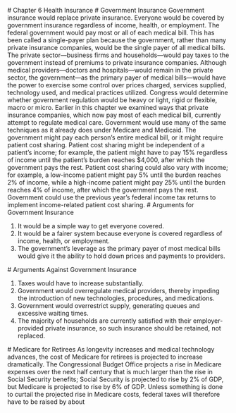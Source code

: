 \# Chapter 6 Health Insurance # Government Insurance Government insurance would replace private insurance. Everyone would be covered by government insurance regardless of income, health, or employment. The federal government would pay most or all of each medical bill. This has been called a single-payer plan because the government, rather than many private insurance companies, would be the single payer of all medical bills. The private sector—business firms and households—would pay taxes to the government instead of premiums to private insurance companies. Although medical providers—doctors and hospitals—would remain in the private sector, the government—as the primary payer of medical bills—would have the power to exercise some control over prices charged, services supplied, technology used, and medical practices utilized. Congress would determine whether government regulation would be heavy or light, rigid or flexible, macro or micro. Earlier in this chapter we examined ways that private insurance companies, which now pay most of each medical bill, currently attempt to regulate medical care. Government would use many of the same techniques as it already does under Medicare and Medicaid. The government might pay each person’s entire medical bill, or it might require patient cost sharing. Patient cost sharing might be independent of a patient’s income; for example, the patient might have to pay 15% regardless of income until the patient’s burden reaches $4,000, after which the government pays the rest. Patient cost sharing could also vary with income; for example, a low-income patient might pay 5% until the burden reaches 2% of income, while a high-income patient might pay 25% until the burden reaches 4% of income, after which the government pays the rest. Government could use the previous year’s federal income tax returns to implement income-related patient cost sharing. # Arguments for Government Insurance

1. It would be a simple way to get everyone covered.
2. It would be a fairer system because everyone is covered regardless of income, health, or employment.
3. The government’s leverage as the primary payer of most medical bills would give it the ability to hold down prices and payments to providers.

\# Arguments Against Government Insurance

1. Taxes would have to increase substantially.
2. Government would overregulate medical providers, thereby impeding the introduction of new technologies, procedures, and medications.
3. Government would overrestrict supply, generating queues and excessive waiting times.
4. The majority of households are currently satisfied with their employer-provided private insurance, so such insurance should be retained, not replaced.

\# Medicare for Retirees As longevity increases and medical technology advances, the cost of Medicare for retirees is projected to increase dramatically. The Congressional Budget Office projects a rise in Medicare expenses over the next half century that is much larger than the rise in Social Security benefits; Social Security is projected to rise by 2% of GDP, but Medicare is projected to rise by 6% of GDP. Unless something is done to curtail the projected rise in Medicare costs, federal taxes will therefore have to be raised by about